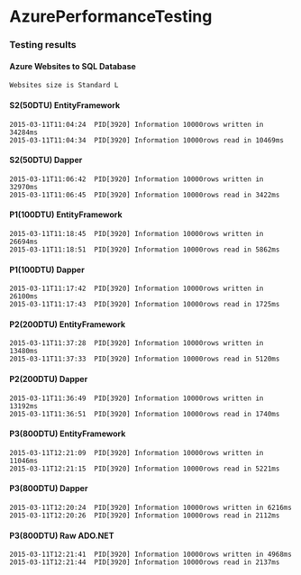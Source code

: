 # AzurePerformanceTesting

### Testing results

#### Azure Websites to SQL Database
```
Websites size is Standard L
```

#### S2(50DTU) EntityFramework
```
2015-03-11T11:04:24  PID[3920] Information 10000rows written in 34284ms
2015-03-11T11:04:34  PID[3920] Information 10000rows read in 10469ms
```

#### S2(50DTU) Dapper
```
2015-03-11T11:06:42  PID[3920] Information 10000rows written in 32970ms
2015-03-11T11:06:45  PID[3920] Information 10000rows read in 3422ms
```

#### P1(100DTU) EntityFramework
```
2015-03-11T11:18:45  PID[3920] Information 10000rows written in 26694ms
2015-03-11T11:18:51  PID[3920] Information 10000rows read in 5862ms
```

#### P1(100DTU) Dapper
```
2015-03-11T11:17:42  PID[3920] Information 10000rows written in 26100ms
2015-03-11T11:17:43  PID[3920] Information 10000rows read in 1725ms
```

#### P2(200DTU) EntityFramework
```
2015-03-11T11:37:28  PID[3920] Information 10000rows written in 13480ms
2015-03-11T11:37:33  PID[3920] Information 10000rows read in 5120ms
```

#### P2(200DTU) Dapper
```
2015-03-11T11:36:49  PID[3920] Information 10000rows written in 13192ms
2015-03-11T11:36:51  PID[3920] Information 10000rows read in 1740ms
```

#### P3(800DTU) EntityFramework
```
2015-03-11T12:21:09  PID[3920] Information 10000rows written in 11046ms
2015-03-11T12:21:15  PID[3920] Information 10000rows read in 5221ms
```

#### P3(800DTU) Dapper
```
2015-03-11T12:20:24  PID[3920] Information 10000rows written in 6216ms
2015-03-11T12:20:26  PID[3920] Information 10000rows read in 2112ms
```

#### P3(800DTU) Raw ADO.NET
```
2015-03-11T12:21:41  PID[3920] Information 10000rows written in 4968ms
2015-03-11T12:21:44  PID[3920] Information 10000rows read in 2137ms
```
